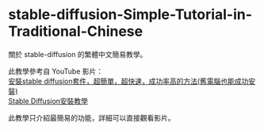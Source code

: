# stable-diffusion-Simple-Tutorial-in-Traditional-Chinese
關於 stable-diffusion 的繁體中文簡易教學。

此教學參考自 YouTube 影片：    
[安裝stable diffusion套件，超簡單，超快速，成功率高的方法(舊電腦也能成功安裝)][1]    
[Stable Diffusion安裝教學][2]

此教學只介紹最簡易的功能，詳細可以直接觀看影片。

[1]: https://youtu.be/Z-LZGrE3G20
[2]: https://youtu.be/0uGuIHcu7SE?list=PL8TNu2oke6hQ0zuXFdKmH1eqJ0F0d3dD8
